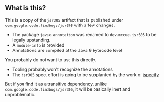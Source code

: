 
## What is this?

This is a copy of the `jsr305` artifact that is published under `com.google.code.findbugs/jsr305` with a few changes.

* The package `javax.annotation` was renamed to `dev.mccue.jsr305` to be legally upstanding.
* A `module-info` is provided
* Annotations are compiled at the Java 9 bytecode level

You probably do not want to use this directly.

* Tooling probably won't recognize the annotations
* The `jsr305` spec. effort is going to be supplanted by the work of [jspecify](https://jspecify.dev/)

But if you find it as a transitive dependency, unlike `com.google.code.findbugs/jsr305`, it will be
basically inert and unproblematic.